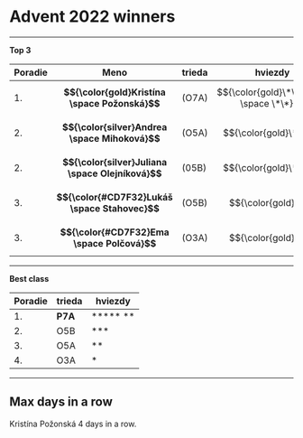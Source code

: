 # Advent 2022 winners

---

__Top 3__

| Poradie | Meno                | trieda  | hviezdy  |
| ------- | ------------------- | ------- | -------- |
| 1.      | **$${\color{gold}Kristína \space Požonská}$$**   | (O7A)   | $${\color{gold}\*\*\*\*\* \space \*\*}$$ |
| 2.      | **$${\color{silver}Andrea \space Mihoková}$$**     | (O5A)   | $${\color{gold}\*\*}$$       |
| 2.      | **$${\color{silver}Juliana \space Olejníková}$$**  | (05B)   | $${\color{gold}\*\*}$$       |
| 3.      | **$${\color{#CD7F32}Lukáš \space Stahovec}$$**      | (O5B)   | $${\color{gold}*}$$        |
| 3.      | **$${\color{#CD7F32}Ema \space Polčová}$$**         | (O3A)   | $${\color{gold}*}$$        |

---

__Best class__

| Poradie | trieda  | hviezdy  |
| ------- | ------- | -------- |
| 1.      | **P7A**     | \*\*\*\*\* \*\* |
| 2.      | O5B     | \*\*\*      |
| 3.      | O5A     | \*\*       |
| 4.      | O3A     | \*        |

---

## Max days in a row

Kristína Požonská 4 days in a row.
